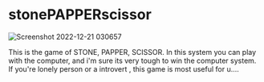 # stonePAPPERscissor



![Screenshot 2022-12-21 030657](https://user-images.githubusercontent.com/74350077/208873276-5f1831ed-ee0b-44dc-9541-37fdf069286a.png)






This is the game of STONE, PAPPER, SCISSOR. In this system you can play with the computer, and i'm sure its very tough to win the computer system. If you're lonely person or a introvert , this game is most useful for u....
